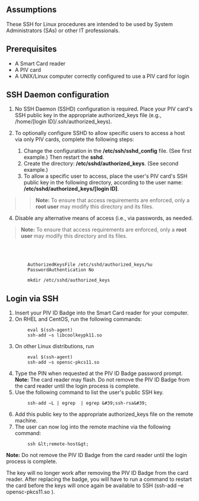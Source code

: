 
## Assumptions

These SSH for Linux procedures are intended to be used by System Administrators (SAs) or other IT professionals. 

## Prerequisites

  * A Smart Card reader
  * A PIV card
  * A UNIX/Linux computer correctly configured to use a PIV card for login

## SSH Daemon configuration

  1. No SSH Daemon (SSHD) configuration is required. Place your PIV card's SSH public key in the appropriate authorized_keys file (e.g., /home/[login ID]/.ssh/authorized_keys).

  2. To optionally configure SSHD to allow specific users to access a host via only PIV cards, complete the following steps:

     1. Change the configuration in the **/etc/ssh/sshd_config** file. (See first example.)  Then restart the **sshd**.
     2. Create the directory: **/etc/sshd/authorized_keys**. (See second example.)
     3. To allow a specific user to access, place the user&#39;s PIV card's SSH public key in the following directory, according to the user name: **/etc/sshd/authorized_keys/[login ID]**.
     
  >> **Note:**  To ensure that access requirements are enforced, only a **root user** may modify this directory and its files.
  
  4. Disable any alternative means of access (i.e., via passwords, as needed.
     
  > **Note:**  To ensure that access requirements are enforced, only a **root user** may modify this directory and its files.

<br/>
<br/>
     
```
		AuthorizedKeysFile /etc/sshd/authorized_keys/%u
		PasswordAuthentication No
```

     
```
		mkdir /etc/sshd/authorized_keys
```

## Login via SSH

1. Insert your PIV ID Badge into the Smart Card reader for your computer.
2. On RHEL and CentOS, run the following commands:
```
		eval $(ssh-agent)
		ssh-add –s libcoolkeypk11.so
```
3. On other Linux distributions, run
```
		eval $(ssh-agent)
		ssh-add –s opensc-pkcs11.so

```
4. Type the PIN when requested at the PIV ID Badge password prompt. 
**Note:**  The card reader may flash. Do not remove the PIV ID Badge from the card reader until the login process is complete.
5. Use the following command to list the user&#39;s public SSH key.
```
		ssh-add –L | egrep  | egrep &#39;ssh-rsa&#39;
```
6. Add this public key to the appropriate authorized_keys file on the remote machine.
7. The user can now log into the remote machine via the following command:
```
		ssh &lt;remote-host&gt;
```
**Note:**  Do not remove the PIV ID Badge from the card reader until the login process is complete.

The key will no longer work after removing the PIV ID Badge from the card reader. After replacing the badge, you will have to run a command to restart the card before the keys will once again be available to SSH (ssh-add –e opensc-pkcs11.so ).
